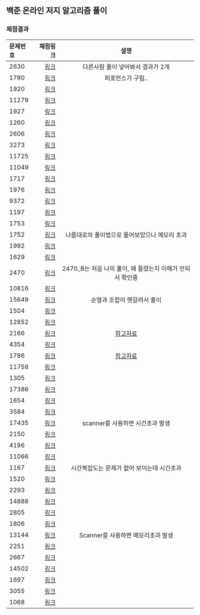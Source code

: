 ## 백준 온라인 저지 알고리즘 풀이

### 체점결과

|문제번호|체점링크|설명|
|:---|---:|:---:|
|2630|[링크](https://www.acmicpc.net/status?from_mine=1&problem_id=2630&user_id=kkywalk2&result_id=4)|다른사람 풀이 넣어봐서 결과가 2개|
|1780|[링크](https://www.acmicpc.net/status?from_mine=1&problem_id=1780&user_id=kkywalk2&result_id=4)|퍼포먼스가 구림..|
|1920|[링크](https://www.acmicpc.net/status?from_mine=1&problem_id=1920&user_id=kkywalk2&result_id=4)||
|11279|[링크](https://www.acmicpc.net/status?from_mine=1&problem_id=11279&user_id=kkywalk2&result_id=4)||
|1927|[링크](https://www.acmicpc.net/status?from_mine=1&problem_id=1927&user_id=kkywalk2&result_id=4)||
|1260|[링크](https://www.acmicpc.net/status?from_mine=1&problem_id=1260&user_id=kkywalk2&result_id=4)||
|2606|[링크](https://www.acmicpc.net/status?from_mine=1&problem_id=2606&user_id=kkywalk2&result_id=4)||
|3273|[링크](https://www.acmicpc.net/status?from_mine=1&problem_id=3273&user_id=kkywalk2&result_id=4)||
|11725|[링크](https://www.acmicpc.net/status?from_mine=1&problem_id=11725&user_id=kkywalk2&result_id=4)||
|11049|[링크](https://www.acmicpc.net/status?from_mine=1&problem_id=11049&user_id=kkywalk2&result_id=4)||
|1717|[링크](https://www.acmicpc.net/status?from_mine=1&problem_id=1717&user_id=kkywalk2&result_id=4)||
|1976|[링크](https://www.acmicpc.net/status?from_mine=1&problem_id=1976&user_id=kkywalk2&result_id=4)||
|9372|[링크](https://www.acmicpc.net/status?from_mine=1&problem_id=9372&user_id=kkywalk2&result_id=4)||
|1197|[링크](https://www.acmicpc.net/status?from_mine=1&problem_id=1197&user_id=kkywalk2&result_id=4)||
|1753|[링크](https://www.acmicpc.net/status?from_mine=1&problem_id=1753&user_id=kkywalk2&result_id=4)||
|1752|[링크](https://www.acmicpc.net/status?from_mine=1&problem_id=1752&user_id=kkywalk2&result_id=8)|나름대로의 풀이법으로 풀어보았으나 메모리 초과|
|1992|[링크](https://www.acmicpc.net/status?from_mine=1&problem_id=1992&user_id=kkywalk2&result_id=4)||
|1629|[링크](https://www.acmicpc.net/status?from_mine=1&problem_id=1629&user_id=kkywalk2&result_id=4)||
|2470|[링크](https://www.acmicpc.net/status?from_mine=1&problem_id=2470&user_id=kkywalk2&result_id=4)|2470_B는 처음 나의 풀이, 왜 틀렸는지 이해가 안되서 확인중|
|10816|[링크](https://www.acmicpc.net/status?from_mine=1&problem_id=10816&user_id=kkywalk2&result_id=4)||
|15649|[링크](https://www.acmicpc.net/status?from_mine=1&problem_id=15649&user_id=kkywalk2&result_id=4)|순열과 조합이 햇갈려서 풀이|
|1504|[링크](https://www.acmicpc.net/status?from_mine=1&problem_id=1504&user_id=kkywalk2&result_id=4)||
|12852|[링크](https://www.acmicpc.net/status?from_mine=1&problem_id=12852&user_id=kkywalk2&result_id=4)||
|2166|[링크](https://www.acmicpc.net/status?from_mine=1&problem_id=2166&user_id=kkywalk2&result_id=4)|[참고자료](https://kangminjun.tistory.com/106)|
|4354|[링크](https://www.acmicpc.net/status?from_mine=1&problem_id=4354&user_id=kkywalk2&result_id=4)||
|1786|[링크](https://www.acmicpc.net/status?from_mine=1&problem_id=1786&user_id=kkywalk2&result_id=4)|[참고자료](https://bowbowbow.tistory.com/6#comment5168448)|
|11758|[링크](https://www.acmicpc.net/status?from_mine=1&problem_id=11758&user_id=kkywalk2&result_id=4)||
|1305|[링크](https://www.acmicpc.net/status?from_mine=1&problem_id=1305&user_id=kkywalk2&result_id=4)||
|17386|[링크](https://www.acmicpc.net/status?from_mine=1&problem_id=17386&user_id=kkywalk2&result_id=4)||
|1654|[링크](https://www.acmicpc.net/status?from_mine=1&problem_id=1654&user_id=kkywalk2&result_id=4)||
|3584|[링크](https://www.acmicpc.net/status?from_mine=1&problem_id=3584&user_id=kkywalk2&result_id=4)||
|17435|[링크](https://www.acmicpc.net/status?from_mine=1&problem_id=17435&user_id=kkywalk2&result_id=4)|scanner를 사용하면 시간초과 발생|
|2150|[링크](https://www.acmicpc.net/status?from_mine=1&problem_id=2150&user_id=kkywalk2&result_id=4)||
|4196|[링크](https://www.acmicpc.net/status?from_mine=1&problem_id=4196&user_id=kkywalk2&result_id=4)||
|11066|[링크](https://www.acmicpc.net/status?from_mine=1&problem_id=11066&user_id=kkywalk2&result_id=4)||
|1167|[링크](https://www.acmicpc.net/status?from_mine=1&problem_id=1167&user_id=kkywalk2&result_id=4)|시간복잡도는 문제가 없어 보이는데 시간초과|
|1520|[링크](https://www.acmicpc.net/status?from_mine=1&problem_id=1520&user_id=kkywalk2&result_id=4)||
|2293|[링크](https://www.acmicpc.net/status?from_mine=1&problem_id=2293&user_id=kkywalk2&result_id=4)||
|14888|[링크](https://www.acmicpc.net/status?from_mine=1&problem_id=14888&user_id=kkywalk2&result_id=4)||
|2805|[링크](https://www.acmicpc.net/status?from_mine=1&problem_id=2805&user_id=kkywalk2&result_id=4)||
|1806|[링크](https://www.acmicpc.net/status?from_mine=1&problem_id=1806&user_id=kkywalk2&result_id=4)||
|13144|[링크](https://www.acmicpc.net/status?from_mine=1&problem_id=13144&user_id=kkywalk2&result_id=4)|Scanner를 사용하면 메모리초과 발생|
|2251|[링크](https://www.acmicpc.net/status?from_mine=1&problem_id=2251&user_id=kkywalk2&result_id=4)||
|2667|[링크](https://www.acmicpc.net/status?from_mine=1&problem_id=2667&user_id=kkywalk2&result_id=4)||
|14502|[링크](https://www.acmicpc.net/status?from_mine=1&problem_id=14502&user_id=kkywalk2&result_id=4)||
|1697|[링크](https://www.acmicpc.net/status?from_mine=1&problem_id=1697&user_id=kkywalk2&result_id=4)||
|3055|[링크](https://www.acmicpc.net/status?from_mine=1&problem_id=3055&user_id=kkywalk2&result_id=4)||
|1068|[링크](https://www.acmicpc.net/status?from_mine=1&problem_id=1068&user_id=kkywalk2&result_id=4)||